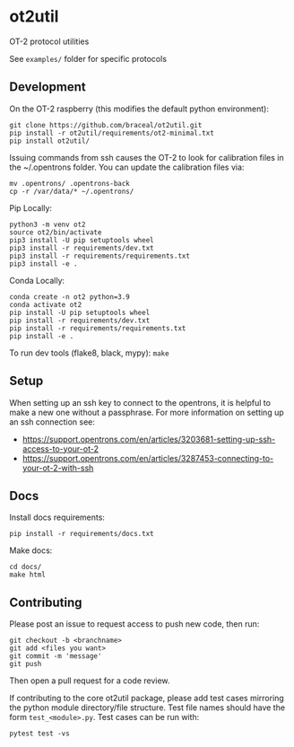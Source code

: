 # ot2util
OT-2 protocol utilities

See `examples/` folder for specific protocols

## Development

On the OT-2 raspberry (this modifies the default python environment):
```
git clone https://github.com/braceal/ot2util.git
pip install -r ot2util/requirements/ot2-minimal.txt
pip install ot2util/
```

Issuing commands from ssh causes the OT-2 to look for calibration files
in the ~/.opentrons folder. You can update the calibration files via:
```
mv .opentrons/ .opentrons-back
cp -r /var/data/* ~/.opentrons/
```

Pip Locally:
```
python3 -m venv ot2
source ot2/bin/activate
pip3 install -U pip setuptools wheel
pip3 install -r requirements/dev.txt
pip3 install -r requirements/requirements.txt
pip3 install -e .
```

Conda Locally: 
```
conda create -n ot2 python=3.9 
conda activate ot2
pip install -U pip setuptools wheel
pip install -r requirements/dev.txt
pip install -r requirements/requirements.txt
pip install -e .
```

To run dev tools (flake8, black, mypy): `make`

## Setup

When setting up an ssh key to connect to the opentrons, it is
helpful to make a new one without a passphrase.
For more information on setting up an ssh connection see:
- https://support.opentrons.com/en/articles/3203681-setting-up-ssh-access-to-your-ot-2
- https://support.opentrons.com/en/articles/3287453-connecting-to-your-ot-2-with-ssh

## Docs 
Install docs requirements: 
```
pip install -r requirements/docs.txt
```

Make docs: 
```
cd docs/
make html
```

## Contributing

Please post an issue to request access to push new code, then run:
```
git checkout -b <branchname>
git add <files you want>
git commit -m 'message'
git push
```
Then open a pull request for a code review.

If contributing to the core ot2util package, please add test cases
mirroring the python module directory/file structure. Test file names
should have the form `test_<module>.py`. Test cases can be run with:
```
pytest test -vs
```

